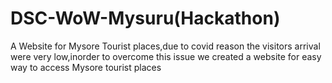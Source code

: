 # DSC-WoW-Mysuru(Hackathon)
A Website for Mysore Tourist places,due to covid reason the visitors arrival were very low,inorder to overcome this issue we created a website for easy way to access Mysore tourist places
